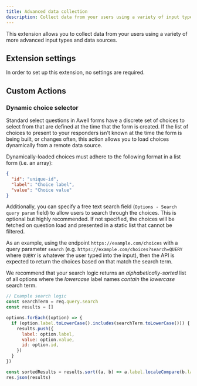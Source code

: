 ```yaml
---
title: Advanced data collection
description: Collect data from your users using a variety of input types and data sources
---
```


This extension allows you to collect data from your users using a variety of more advanced input types and data sources.

## Extension settings

In order to set up this extension, no settings are required.

## Custom Actions

### Dynamic choice selector

Standard select questions in Awell forms have a discrete set of choices to select from that are defined at the time that the form is created. If the list of choices to present to your responders isn't known at the time the form is being built, or changes often, this action allows you to load choices dynamically from a remote data source.

Dynamically-loaded choices must adhere to the following format in a list form (i.e. an array):

```json
{
  "id": "unique-id",
  "label": "Choice label",
  "value": "Choice value"
}
```

Additionally, you can specify a free text search field (`Options - Search query param` field) to allow users to search through the choices. This is optional but highly recommended. If not specified, the choices will be fetched on question load and presented in a static list that cannot be filtered.

As an example, using the endpoint `https://example.com/choices` with a query parameter `search` (e.g. `https://example.com/choices?search=QUERY` where `QUERY` is whatever the user typed into the input), then the API is expected to return the choices based on that match the search term.

We recommend that your search logic returns an _alphabetically-sorted_ list of all options where the _lowercase_ label names _contain_ the _lowercase_ search term.

```js
// Example search logic
const searchTerm = req.query.search
const results = []

options.forEach((option) => {
  if (option.label.toLowerCase().includes(searchTerm.toLowerCase())) {
    results.push({
      label: option.label,
      value: option.value,
      id: option.id,
    })
  }
})

const sortedResults = results.sort((a, b) => a.label.localeCompare(b.label))
res.json(results)
```
